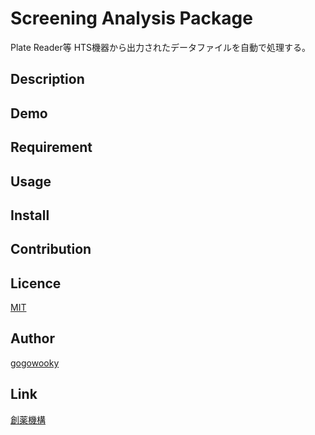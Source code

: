 Screening Analysis Package
====

Plate Reader等 HTS機器から出力されたデータファイルを自動で処理する。

## Description



## Demo

## Requirement

## Usage

## Install

## Contribution

## Licence

[MIT](https://github.com/tcnksm/tool/blob/master/LICENCE)

## Author

[gogowooky](https://github.com/gogowooky)

## Link

[創薬機構](http://www.ddi.u-tokyo.ac.jp/)